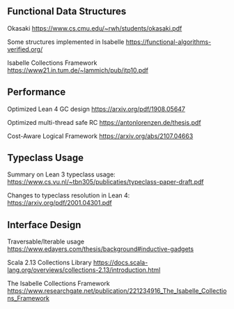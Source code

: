 Functional Data Structures
---

Okasaki
https://www.cs.cmu.edu/~rwh/students/okasaki.pdf

Some structures implemented in Isabelle
https://functional-algorithms-verified.org/

Isabelle Collections Framework
https://www21.in.tum.de/~lammich/pub/itp10.pdf


Performance
---

Optimized Lean 4 GC design
https://arxiv.org/pdf/1908.05647

Optimized multi-thread safe RC
https://antonlorenzen.de/thesis.pdf

Cost-Aware Logical Framework
https://arxiv.org/abs/2107.04663


Typeclass Usage
---

Summary on Lean 3 typeclass usage:
https://www.cs.vu.nl/~tbn305/publicaties/typeclass-paper-draft.pdf

Changes to typeclass resolution in Lean 4:
https://arxiv.org/pdf/2001.04301.pdf


Interface Design
---

Traversable/Iterable usage
https://www.edayers.com/thesis/background#inductive-gadgets

Scala 2.13 Collections Library
https://docs.scala-lang.org/overviews/collections-2.13/introduction.html

The Isabelle Collections Framework
https://www.researchgate.net/publication/221234916_The_Isabelle_Collections_Framework
